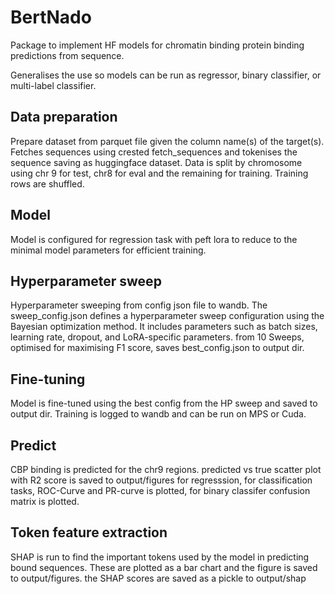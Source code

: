 # BertNado

Package to implement HF models for chromatin binding protein binding predictions from sequence. 

Generalises the use so models can be run as regressor, binary classifier, or multi-label classifier.

## Data preparation

Prepare dataset from parquet file given the column name(s) of the target(s). 
Fetches sequences using crested fetch_sequences and tokenises the sequence saving as huggingface dataset. Data is split by chromosome using chr 9 for test, chr8 for eval and the remaining for training. Training rows are shuffled.

## Model

Model is configured for regression task with peft lora to reduce to the minimal model parameters for efficient training. 

## Hyperparameter sweep

Hyperparameter sweeping from config json file to wandb. 
The sweep_config.json defines a hyperparameter sweep configuration using the Bayesian optimization method. It includes parameters such as batch sizes, learning rate, dropout, and LoRA-specific parameters.
from 10 Sweeps, optimised for maximising F1 score, saves best_config.json to output dir. 

## Fine-tuning

Model is fine-tuned using the best config from the HP sweep and saved to output dir. Training is logged to wandb and can be run on MPS or Cuda.

## Predict

CBP binding is predicted for the chr9 regions. predicted vs true scatter plot with R2 score is saved to output/figures for regresssion, for classification tasks, ROC-Curve and PR-curve is plotted, for binary classifer confusion matrix is plotted.

## Token feature extraction

SHAP is run to find the important tokens used by the model in predicting bound sequences. These are plotted as a bar chart and the figure is saved to output/figures. the SHAP scores are saved as a pickle to output/shap

